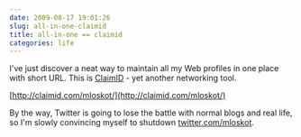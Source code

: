 ```yaml
---
date: 2009-08-17 19:01:26
slug: all-in-one-claimid
title: all-in-one == claimid
categories: life
---
```


I've just discover a neat way to maintain all my Web profiles in one place with short URL. This is [ClaimID](http://en.wikipedia.org/wiki/ClaimID) - yet another networking tool.





[http://claimid.com/mloskot/](http://claimid.com/mloskot/)





By the way, Twitter is going to lose the battle with normal blogs and real life, so I'm slowly convincing myself to shutdown  [twitter.com/mloskot](http://twitter.com/mloskot).

